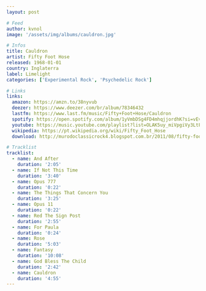 ```yaml
---
layout: post

# Feed
author: kvnol
image: '/assets/img/albums/cauldron.jpg'

# Infos
title: Cauldron
artist: Fifty Foot Hose
released: 1968-01-01
country: Inglaterra
label: Limelight
categories: ['Experimental Rock', 'Psychedelic Rock']

# Links
links:
  amazon: https://amzn.to/38nyvub
  deezer: https://www.deezer.com/br/album/78346432
  lastfm: https://www.last.fm/music/Fifty+Foot+Hose/Cauldron
  spotify: https://open.spotify.com/album/1yVmbDSg4FD4mhqjjordhK?si=vEvRuVn3QuCw-rTUFB-7tA
  youtube: https://music.youtube.com/playlist?list=OLAK5uy_miVpgiVy3LtFNWnq1hyi3oh3EVo-zZciE
  wikipedia: https://pt.wikipedia.org/wiki/Fifty_Foot_Hose
  download: http://murodoclassicrock4.blogspot.com.br/2011/08/fifty-foot-hose-cauldron-1967.html

# Tracklist
tracklist:
  - name: And After
    duration: '2:05'
  - name: If Not This Time
    duration: '3:40'
  - name: Opus 777
    duration: '0:22'
  - name: The Things That Concern You
    duration: '3:25'
  - name: Opus 11
    duration: '0:22'
  - name: Red The Sign Post
    duration: '2:55'
  - name: For Paula
    duration: '0:24'
  - name: Rose
    duration: '5:03'
  - name: Fantasy
    duration: '10:08'
  - name: God Bless The Child
    duration: '2:42'
  - name: Cauldron
    duration: '4:55'
---
```

